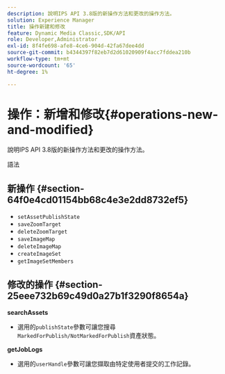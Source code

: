 ```yaml
---
description: 說明IPS API 3.8版的新操作方法和更改的操作方法。
solution: Experience Manager
title: 操作新建和修改
feature: Dynamic Media Classic,SDK/API
role: Developer,Administrator
exl-id: 8f4fe698-afe8-4ce6-904d-42fa67dee4dd
source-git-commit: b4344397f82eb7d2d61020909f4acc7fddea210b
workflow-type: tm+mt
source-wordcount: '65'
ht-degree: 1%

---
```


# 操作：新增和修改{#operations-new-and-modified}

說明IPS API 3.8版的新操作方法和更改的操作方法。

語法

## 新操作 {#section-64f0e4cd01154bb68c4e3e2dd8732ef5}

* `setAssetPublishState`
* `saveZoomTarget`
* `deleteZoomTarget`
* `saveImageMap`
* `deleteImageMap`
* `createImageSet`
* `getImageSetMembers`

## 修改的操作 {#section-25eee732b69c49d0a27b1f3290f8654a}

**searchAssets**

* 選用的`publishState`參數可讓您搜尋`MarkedForPublish/NotMarkedForPublish`資產狀態。

**getJobLogs**

* 選用的`userHandle`參數可讓您擷取由特定使用者提交的工作記錄。
